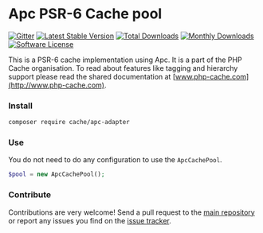 # Apc PSR-6 Cache pool 
[![Gitter](https://badges.gitter.im/php-cache/cache.svg)](https://gitter.im/php-cache/cache?utm_source=badge&utm_medium=badge&utm_campaign=pr-badge)
[![Latest Stable Version](https://poser.pugx.org/cache/apc-adapter/v/stable)](https://packagist.org/packages/cache/apc-adapter)
[![Total Downloads](https://poser.pugx.org/cache/apc-adapter/downloads)](https://packagist.org/packages/cache/apc-adapter)
[![Monthly Downloads](https://poser.pugx.org/cache/apc-adapter/d/monthly.png)](https://packagist.org/packages/cache/apc-adapter)
[![Software License](https://img.shields.io/badge/license-MIT-brightgreen.svg?style=flat-square)](LICENSE)

This is a PSR-6 cache implementation using Apc. It is a part of the PHP Cache organisation. To read about 
features like tagging and hierarchy support please read the shared documentation at [www.php-cache.com](http://www.php-cache.com). 

### Install

```bash
composer require cache/apc-adapter
```

### Use

You do not need to do any configuration to use the `ApcCachePool`.

```php
$pool = new ApcCachePool();
```

### Contribute

Contributions are very welcome! Send a pull request to the [main repository](https://github.com/php-cache/cache) or 
report any issues you find on the [issue tracker](http://issues.php-cache.com).
